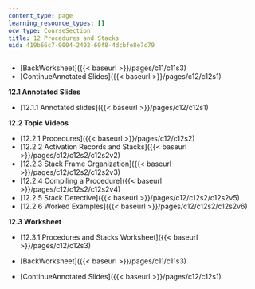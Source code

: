 ```yaml
---
content_type: page
learning_resource_types: []
ocw_type: CourseSection
title: 12 Procedures and Stacks
uid: 419b66c7-9004-2402-69f8-4dcbfe8e7c79
---
```


*   [BackWorksheet]({{< baseurl >}}/pages/c11/c11s3)
*   [ContinueAnnotated Slides]({{< baseurl >}}/pages/c12/c12s1)

**12.1 Annotated Slides**

*   [12.1.1 Annotated slides]({{< baseurl >}}/pages/c12/c12s1)

**12.2 Topic Videos**

*   [12.2.1 Procedures]({{< baseurl >}}/pages/c12/c12s2)
*   [12.2.2 Activation Records and Stacks]({{< baseurl >}}/pages/c12/c12s2/c12s2v2)
*   [12.2.3 Stack Frame Organization]({{< baseurl >}}/pages/c12/c12s2/c12s2v3)
*   [12.2.4 Compiling a Procedure]({{< baseurl >}}/pages/c12/c12s2/c12s2v4)
*   [12.2.5 Stack Detective]({{< baseurl >}}/pages/c12/c12s2/c12s2v5)
*   [12.2.6 Worked Examples]({{< baseurl >}}/pages/c12/c12s2/c12s2v6)

**12.3 Worksheet**

*   [12.3.1 Procedures and Stacks Worksheet]({{< baseurl >}}/pages/c12/c12s3)

*   [BackWorksheet]({{< baseurl >}}/pages/c11/c11s3)
*   [ContinueAnnotated Slides]({{< baseurl >}}/pages/c12/c12s1)